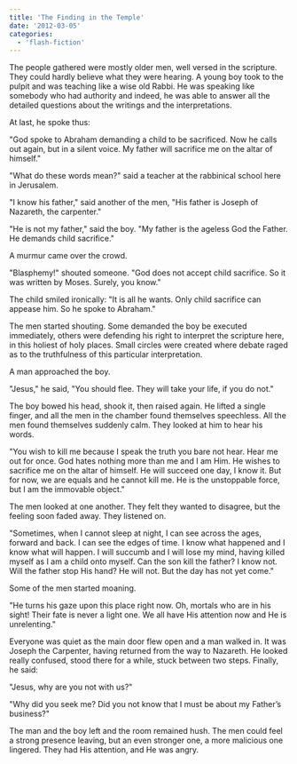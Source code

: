 ```yaml
---
title: 'The Finding in the Temple'
date: '2012-03-05'
categories:
  - 'flash-fiction'
---
```


The people gathered were mostly older men, well versed in the scripture. They
could hardly believe what they were hearing. A young boy took to the pulpit and
was teaching like a wise old Rabbi. He was speaking like somebody who had
authority and indeed, he was able to answer all the detailed questions about the
writings and the interpretations.

<!-- truncate -->

At last, he spoke thus:

"God spoke to Abraham demanding a child to be sacrificed. Now he calls out
again, but in a silent voice. My father will sacrifice me on the altar of
himself."

"What do these words mean?" said a teacher at the rabbinical school here in
Jerusalem.

"I know his father," said another of the men, "His father is Joseph of Nazareth,
the carpenter."

"He is not my father," said the boy. "My father is the ageless God the Father.
He demands child sacrifice."

A murmur came over the crowd.

"Blasphemy!" shouted someone. "God does not accept child sacrifice. So it was
written by Moses. Surely, you know."

The child smiled ironically: "It is all he wants. Only child sacrifice can
appease him. So he spoke to Abraham."

The men started shouting. Some demanded the boy be executed immediately, others
were defending his right to interpret the scripture here, in this holiest of
holy places. Small circles were created where debate raged as to the
truthfulness of this particular interpretation.

A man approached the boy.

"Jesus," he said, "You should flee. They will take your life, if you do not."

The boy bowed his head, shook it, then raised again. He lifted a single finger,
and all the men in the chamber found themselves speechless. All the men found
themselves suddenly calm. They looked at him to hear his words.

"You wish to kill me because I speak the truth you bare not hear. Hear me out
for once. God hates nothing more than me and I am Him. He wishes to sacrifice me
on the altar of himself. He will succeed one day, I know it. But for now, we are
equals and he cannot kill me. He is the unstoppable force, but I am the
immovable object."

The men looked at one another. They felt they wanted to disagree, but the
feeling soon faded away. They listened on.

"Sometimes, when I cannot sleep at night, I can see across the ages, forward and
back. I can see the edges of time. I know what happened and I know what will
happen. I will succumb and I will lose my mind, having killed myself as I am a
child onto myself. Can the son kill the father? I know not. Will the father stop
His hand? He will not. But the day has not yet come."

Some of the men started moaning.

"He turns his gaze upon this place right now. Oh, mortals who are in his sight!
Their fate is never a light one. We all have His attention now and He is
unrelenting."

Everyone was quiet as the main door flew open and a man walked in. It was Joseph
the Carpenter, having returned from the way to Nazareth. He looked really
confused, stood there for a while, stuck between two steps. Finally, he said:

"Jesus, why are you not with us?"

"Why did you seek me? Did you not know that I must be about my Father’s
business?"

The man and the boy left and the room remained hush. The men could feel a strong
presence leaving, but an even stronger one, a more malicious one lingered. They
had His attention, and He was angry.
